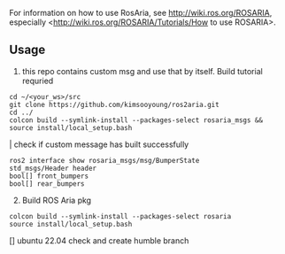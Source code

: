 
For information on how to use RosAria, see <http://wiki.ros.org/ROSARIA>,
especially <http://wiki.ros.org/ROSARIA/Tutorials/How to use ROSARIA>.

## Usage

1. this repo contains custom msg and use that by itself. Build tutorial requried

```
cd ~/<your_ws>/src
git clone https://github.com/kimsooyoung/ros2aria.git
cd ../
colcon build --symlink-install --packages-select rosaria_msgs && source install/local_setup.bash
```

| check if custom message has built successfully

```
ros2 interface show rosaria_msgs/msg/BumperState 
std_msgs/Header header
bool[] front_bumpers
bool[] rear_bumpers
```

2. Build ROS Aria pkg

```
colcon build --symlink-install --packages-select rosaria
source install/local_setup.bash
```

[] ubuntu 22.04 check and create humble branch